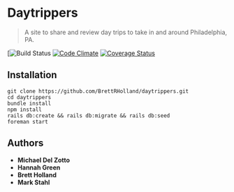 # Daytrippers

> A site to share and review day trips to take in and around Philadelphia, PA.

[![Build Status](https://codeship.com/projects/8d06ba60-084d-0136-da1b-46f3ea952830/status?branch=master)
[![Code Climate](https://codeclimate.com/github/hannahwgreen/daytrippers/badges/gpa.svg)](https://codeclimate.com/github/hannahwgreen/daytrippers)
[![Coverage Status](https://s3.amazonaws.com/assets.coveralls.io/badges/coveralls_91.svg)](https://coveralls.io/github/hannahwgreen/daytrippers?branch=master&service=github)

## Installation

```
git clone https://github.com/BrettRHolland/daytrippers.git
cd daytrippers
bundle install
npm install
rails db:create && rails db:migrate && rails db:seed
foreman start
```

## Authors

* **Michael Del Zotto**
* **Hannah Green**
* **Brett Holland**
* **Mark Stahl**
